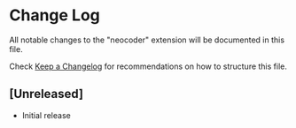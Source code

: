 # Change Log

All notable changes to the "neocoder" extension will be documented in this file.

Check [Keep a Changelog](http://keepachangelog.com/) for recommendations on how to structure this file.

## [Unreleased]

- Initial release
